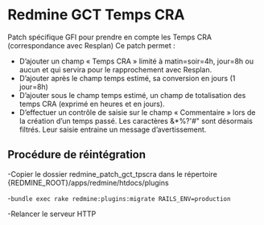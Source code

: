 # Redmine GCT Temps CRA

Patch spécifique GFI pour prendre en compte les Temps CRA (correspondance avec Resplan)
Ce patch permet :
- D’ajouter un champ « Temps CRA » limité à matin=soir=4h, jour=8h ou aucun et qui servira pour le rapprochement avec Resplan.
- D’ajouter après le champ temps estimé, sa conversion en jours (1 jour=8h)
- D’ajouter sous le champ temps estimé, un champ de totalisation des temps CRA (exprimé en heures et en jours).
- D’effectuer un contrôle de saisie sur  le champ « Commentaire » lors de la création d’un temps passé.
Les caractères &*%?'#\" sont désormais filtrés. Leur saisie entraine un message d’avertissement.


## Procédure de réintégration
-Copier le dossier redmine_patch_gct_tpscra dans le répertoire {REDMINE_ROOT}/apps/redmine/htdocs/plugins

-`bundle exec rake redmine:plugins:migrate RAILS_ENV=production`

-Relancer le serveur HTTP